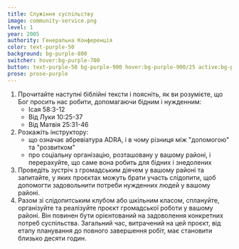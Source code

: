 ```yaml
---
title: Служіння суспільству
image: community-service.png
level: 1
year: 2005
authority: Генеральна Конференція
color: text-purple-50
background: bg-purple-800
switcher: hover:bg-purple-700
button: text-purple-50 bg-purple-900 hover:bg-purple-900/25 active:bg-purple-700
prose: prose-purple
---
```


1. Прочитайте наступні біблійні тексти і поясніть, як ви розумієте, що Бог просить нас робити, допомагаючи бідним і нужденним:
   - Ісая 58:3-12
   - Від Луки 10:25-37
   - Від Матвія 25:31-46
2. Розкажіть інструктору:
   - що означає абревіатура ADRA, і в чому різниця між "допомогою" та "розвитком"
   - про соціальну організацію, розташовану у вашому районі, і перерахуйте, що саме вона робить для бідних і знедолених
3. Проведіть зустріч з громадським діячем у вашому районі та запитайте, у яких проєктах можуть брати участь слідопити, щоб допомогти задовольнити потреби нужденних людей у вашому районі.
4. Разом зі слідопитським клубом або шкільним класом, сплануйте, організуйте та реалізуйте проєкт громадської роботи у вашому районі. Він повинен бути орієнтований на задоволення конкретних потреб суспільства. Загальний час, витрачений на цей проєкт, від етапу планування до повного завершення робіт, має становити близько десяти годин.
